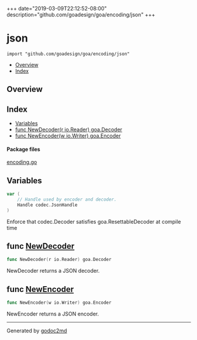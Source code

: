 +++
date="2019-03-09T22:12:52-08:00"
description="github.com/goadesign/goa/encoding/json"
+++


# json
`import "github.com/goadesign/goa/encoding/json"`

* [Overview](#pkg-overview)
* [Index](#pkg-index)

## <a name="pkg-overview">Overview</a>



## <a name="pkg-index">Index</a>
* [Variables](#pkg-variables)
* [func NewDecoder(r io.Reader) goa.Decoder](#NewDecoder)
* [func NewEncoder(w io.Writer) goa.Encoder](#NewEncoder)


#### <a name="pkg-files">Package files</a>
[encoding.go](/src/github.com/goadesign/goa/encoding/json/encoding.go) 



## <a name="pkg-variables">Variables</a>
``` go
var (
    // Handle used by encoder and decoder.
    Handle codec.JsonHandle
)
```
Enforce that codec.Decoder satisfies goa.ResettableDecoder at compile time



## <a name="NewDecoder">func</a> [NewDecoder](/src/target/encoding.go?s=380:420#L20)
``` go
func NewDecoder(r io.Reader) goa.Decoder
```
NewDecoder returns a JSON decoder.



## <a name="NewEncoder">func</a> [NewEncoder](/src/target/encoding.go?s=501:541#L25)
``` go
func NewEncoder(w io.Writer) goa.Encoder
```
NewEncoder returns a JSON encoder.








- - -
Generated by [godoc2md](http://godoc.org/github.com/davecheney/godoc2md)
